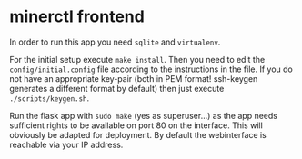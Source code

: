 # minerctl frontend

In order to run this app you need `sqlite` and `virtualenv`.

For the initial setup execute `make install`. Then you need to edit the `config/initial.config` file according to the instructions in the file. If you do not have an appropriate key-pair (both in PEM format! ssh-keygen generates a different format by default) then just execute `./scripts/keygen.sh`.

Run the flask app with `sudo make` (yes as superuser...) as the app needs sufficient rights to be available on port 80 on the interface. This will obviously be adapted for deployment.
By default the webinterface is reachable via your IP address.
